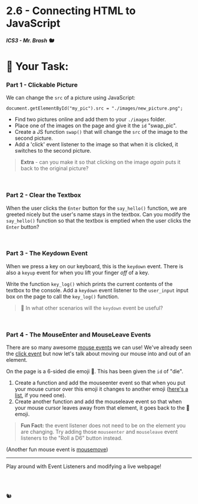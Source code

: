 # 2.6 - Connecting HTML to JavaScript

##### ICS3 - Mr. Brash 🐿️

# 📝 Your Task:

### Part 1 - Clickable Picture
We can change the `src` of a picture using JavaScript:
```JS
document.getElementById("my_pic").src = "./images/new_picture.png";
```

- Find two pictures online and add them to your `./images` folder.
- Place one of the images on the page and give it the `id` "swap_pic".
- Create a JS function `swap()` that will change the `src` of the image to the second picture.
- Add a 'click' event listener to the image so that when it is clicked, it switches to the second picture.

>**Extra** - can you make it so that clicking on the image _again_ puts it back to the original picture?

<br>

### Part 2 - Clear the Textbox

When the user clicks the `Enter` button for the `say_hello()` function, we are greeted nicely but the user's name stays in the textbox. Can you modify the `say_hello()` function so that the textbox is emptied when the user clicks the `Enter` button?

<br>

### Part 3 - The Keydown Event

When we press a key on our keyboard, this is the `keydown` event. There is also a `keyup` event for when you lift your finger _off_ of a key.

Write the function `key_log()` which prints the current contents of the textbox to the console. Add a `keydown` event listener to the `user_input` input box on the page to call the `key_log()` function. 

>🤔 In what other scenarios will the `keydown` event be useful?

<br>

### Part 4 - The MouseEnter and MouseLeave Events

There are so many awesome [mouse events](https://www.w3schools.com/jsref/obj_mouseevent.asp) we can use! We've already seen the [click event](https://www.w3schools.com/jsref/event_onclick.asp) but now let's talk about moving our mouse into and out of an element.

On the page is a 6-sided die emoji 🎲. This has been given the `id` of "die".
1. Create a function and add the mouseenter event so that when you put your mouse cursor over this emoji it changes to another emoji ([here's a list](https://getemoji.com/), if you need one).
2. Create another function and add the mouseleave event so that when your mouse cursor leaves away from that element, it goes back to the 🎲 emoji.

> **Fun Fact:** the event listener does not need to be on the element you are changing. Try adding those `mouseenter` and `mouseleave` event listeners to the "Roll a D6" button instead.


(Another fun mouse event is [mousemove](https://www.w3schools.com/jsref/event_onmousemove.asp))

---

Play around with Event Listeners and modifying a live webpage!



<br>
<br>

🐿️
